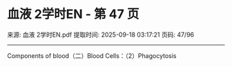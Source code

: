 # 血液 2学时EN - 第 47 页

来源: 血液 2学时EN.pdf
提取时间: 2025-09-18 03:17:21
页码: 47/96

---

Components of blood（二）Blood Cells：（2）Phagocytosis